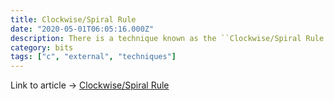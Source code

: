 ```yaml
---
title: Clockwise/Spiral Rule
date: "2020-05-01T06:05:16.000Z"
description: There is a technique known as the ``Clockwise/Spiral Rule'' which enables any C programmer to parse in their head any C declaration!
category: bits
tags: ["c", "external", "techniques"]
---
```


Link to article -> [Clockwise/Spiral Rule](http://c-faq.com/decl/spiral.anderson.html)
